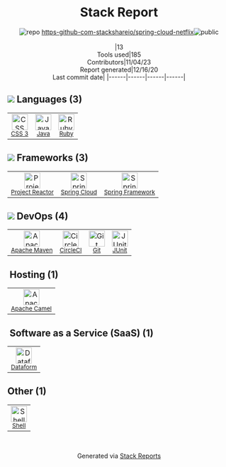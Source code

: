 <!--
--- Readme.md Snippet without images Start ---
## Tech Stack
https-github-com-stackshareio/spring-cloud-netflix is built on the following main stack:
- [CircleCI](https://circleci.com/) – Continuous Integration
- [Ruby](https://www.ruby-lang.org) – Languages
- [Java](https://www.java.com) – Languages
- [Spring Framework](https://spring.io/projects/spring-framework) – Frameworks (Full Stack)
- [JUnit](http://junit.org/) – Testing Frameworks
- [Apache Camel](https://camel.apache.org/) – Platform as a Service
- [Shell](https://en.wikipedia.org/wiki/Shell_script) – Shells
- [Spring Cloud](https://spring.io/projects/spring-cloud) – Frameworks (Full Stack)
- [Project Reactor](https://projectreactor.io/) – Java Tools
- [Dataform](https://dataform.co/) – Business Intelligence

Full tech stack [here](/tech.md)
--- Readme.md Snippet without images End ---

--- Readme.md Snippet with images Start ---
## Tech Stack
https-github-com-stackshareio/spring-cloud-netflix is built on the following main stack:
- <img width='25' height='25' src='https://img.stackshare.io/service/190/CvqrSSFs_400x400.jpg' alt='CircleCI'/> [CircleCI](https://circleci.com/) – Continuous Integration
- <img width='25' height='25' src='https://img.stackshare.io/service/989/ruby.png' alt='Ruby'/> [Ruby](https://www.ruby-lang.org) – Languages
- <img width='25' height='25' src='https://img.stackshare.io/service/995/K85ZWV2F.png' alt='Java'/> [Java](https://www.java.com) – Languages
- <img width='25' height='25' src='https://img.stackshare.io/service/2006/spring-framework-project-logo.png' alt='Spring Framework'/> [Spring Framework](https://spring.io/projects/spring-framework) – Frameworks (Full Stack)
- <img width='25' height='25' src='https://img.stackshare.io/service/2020/874086.png' alt='JUnit'/> [JUnit](http://junit.org/) – Testing Frameworks
- <img width='25' height='25' src='https://img.stackshare.io/service/3276/xWt1RFo6_400x400.jpg' alt='Apache Camel'/> [Apache Camel](https://camel.apache.org/) – Platform as a Service
- <img width='25' height='25' src='https://img.stackshare.io/service/4631/default_c2062d40130562bdc836c13dbca02d318205a962.png' alt='Shell'/> [Shell](https://en.wikipedia.org/wiki/Shell_script) – Shells
- <img width='25' height='25' src='https://img.stackshare.io/service/5494/default_b403ef08976083aea6d4caf5a4f19f3325c751e5.png' alt='Spring Cloud'/> [Spring Cloud](https://spring.io/projects/spring-cloud) – Frameworks (Full Stack)
- <img width='25' height='25' src='https://img.stackshare.io/service/5807/default_cbd8ab670309059d7e315252d307d409aa40d793.png' alt='Project Reactor'/> [Project Reactor](https://projectreactor.io/) – Java Tools
- <img width='25' height='25' src='https://img.stackshare.io/service/11236/Group_22__3_.png' alt='Dataform'/> [Dataform](https://dataform.co/) – Business Intelligence

Full tech stack [here](/tech.md)
--- Readme.md Snippet with images End ---
-->
<div align="center">

# Stack Report
![](https://img.stackshare.io/repo.svg "repo") [https-github-com-stackshareio/spring-cloud-netflix](https://github.com/https-github-com-stackshareio/spring-cloud-netflix)![](https://img.stackshare.io/public_badge.svg "public")
<br/><br/>
|13<br/>Tools used|185<br/>Contributors|11/04/23 <br/>Report generated|12/16/20<br/>Last commit date|
|------|------|------|------|
</div>

## <img src='https://img.stackshare.io/languages.svg'/> Languages (3)
<table><tr>
  <td align='center'>
  <img width='36' height='36' src='https://img.stackshare.io/service/6727/css.png' alt='CSS 3'>
  <br>
  <sub><a href="https://developer.mozilla.org/en-US/docs/Web/CSS/CSS3">CSS 3</a></sub>
  <br>
  <sub></sub>
</td>

<td align='center'>
  <img width='36' height='36' src='https://img.stackshare.io/service/995/K85ZWV2F.png' alt='Java'>
  <br>
  <sub><a href="https://www.java.com">Java</a></sub>
  <br>
  <sub></sub>
</td>

<td align='center'>
  <img width='36' height='36' src='https://img.stackshare.io/service/989/ruby.png' alt='Ruby'>
  <br>
  <sub><a href="https://www.ruby-lang.org">Ruby</a></sub>
  <br>
  <sub></sub>
</td>

</tr>
</table>

## <img src='https://img.stackshare.io/frameworks.svg'/> Frameworks (3)
<table><tr>
  <td align='center'>
  <img width='36' height='36' src='https://img.stackshare.io/service/5807/default_cbd8ab670309059d7e315252d307d409aa40d793.png' alt='Project Reactor'>
  <br>
  <sub><a href="https://projectreactor.io/">Project Reactor</a></sub>
  <br>
  <sub></sub>
</td>

<td align='center'>
  <img width='36' height='36' src='https://img.stackshare.io/service/5494/default_b403ef08976083aea6d4caf5a4f19f3325c751e5.png' alt='Spring Cloud'>
  <br>
  <sub><a href="https://spring.io/projects/spring-cloud">Spring Cloud</a></sub>
  <br>
  <sub></sub>
</td>

<td align='center'>
  <img width='36' height='36' src='https://img.stackshare.io/service/2006/spring-framework-project-logo.png' alt='Spring Framework'>
  <br>
  <sub><a href="https://spring.io/projects/spring-framework">Spring Framework</a></sub>
  <br>
  <sub></sub>
</td>

</tr>
</table>

## <img src='https://img.stackshare.io/devops.svg'/> DevOps (4)
<table><tr>
  <td align='center'>
  <img width='36' height='36' src='https://img.stackshare.io/package_manager/977/default_9833f2ef0bbc2a946b4cc5e9307264033361076b.png' alt='Apache Maven'>
  <br>
  <sub><a href="http://maven.apache.org/">Apache Maven</a></sub>
  <br>
  <sub></sub>
</td>

<td align='center'>
  <img width='36' height='36' src='https://img.stackshare.io/service/190/CvqrSSFs_400x400.jpg' alt='CircleCI'>
  <br>
  <sub><a href="https://circleci.com/">CircleCI</a></sub>
  <br>
  <sub></sub>
</td>

<td align='center'>
  <img width='36' height='36' src='https://img.stackshare.io/service/1046/git.png' alt='Git'>
  <br>
  <sub><a href="http://git-scm.com/">Git</a></sub>
  <br>
  <sub></sub>
</td>

<td align='center'>
  <img width='36' height='36' src='https://img.stackshare.io/service/2020/874086.png' alt='JUnit'>
  <br>
  <sub><a href="http://junit.org/">JUnit</a></sub>
  <br>
  <sub></sub>
</td>

</tr>
</table>

## <img src=''/> Hosting (1)
<table><tr>
  <td align='center'>
  <img width='36' height='36' src='https://img.stackshare.io/service/3276/xWt1RFo6_400x400.jpg' alt='Apache Camel'>
  <br>
  <sub><a href="https://camel.apache.org/">Apache Camel</a></sub>
  <br>
  <sub></sub>
</td>

</tr>
</table>

## <img src=''/> Software as a Service (SaaS) (1)
<table><tr>
  <td align='center'>
  <img width='36' height='36' src='https://img.stackshare.io/service/11236/Group_22__3_.png' alt='Dataform'>
  <br>
  <sub><a href="https://dataform.co/">Dataform</a></sub>
  <br>
  <sub></sub>
</td>

</tr>
</table>

## Other (1)
<table><tr>
  <td align='center'>
  <img width='36' height='36' src='https://img.stackshare.io/service/4631/default_c2062d40130562bdc836c13dbca02d318205a962.png' alt='Shell'>
  <br>
  <sub><a href="https://en.wikipedia.org/wiki/Shell_script">Shell</a></sub>
  <br>
  <sub></sub>
</td>

</tr>
</table>

<br/>
<div align='center'>

Generated via [Stack Reports](https://stackshare.io/stack-report)
